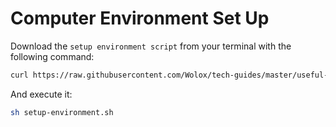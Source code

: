 # Computer Environment Set Up

Download the `setup environment script` from your terminal with the following command:

```bash
curl https://raw.githubusercontent.com/Wolox/tech-guides/master/useful-scripts/scripts/setup-environment.sh > setup-environment.sh
```

And execute it:

```bash
sh setup-environment.sh
```
